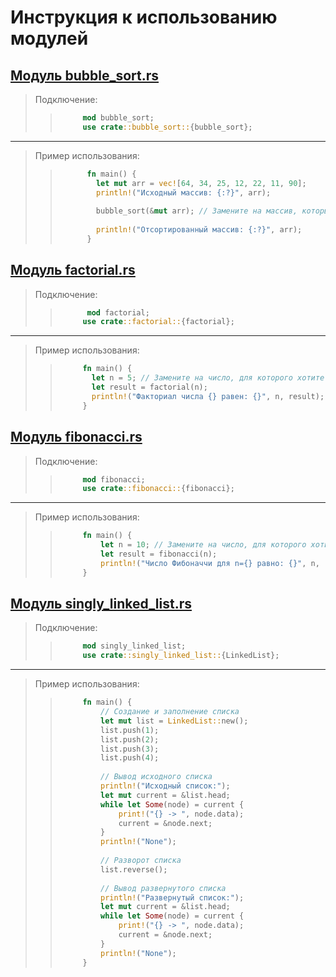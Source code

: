 # Инструкция к использованию модулей

## [Модуль bubble_sort.rs](https://github.com/KaRaKurT1/Rust_Algorithms_Modules/blob/main/bubble_sort.rs)
> Подключение:
> > ```rust
> >      mod bubble_sort;
> >      use crate::bubble_sort::{bubble_sort};
> >  ```
___
> Пример использования:
> > ```rust
> >       fn main() {
> >         let mut arr = vec![64, 34, 25, 12, 22, 11, 90];
> >         println!("Исходный массив: {:?}", arr);
> >         
> >         bubble_sort(&mut arr); // Замените на массив, который хотите отсортировать
> >           
> >         println!("Отсортированный массив: {:?}", arr);
> >       }
> > ```

## [Модуль factorial.rs](https://github.com/KaRaKurT1/Rust_Algorithms_Modules/blob/main/factorial.rs)

> Подключение:
> > ```rust
> >       mod factorial;
> >      use crate::factorial::{factorial};
> >```
___
> Пример использования:
> > ```rust
> >      fn main() {
> >        let n = 5; // Замените на число, для которого хотите вычислить факториал
> >        let result = factorial(n);
> >        println!("Факториал числа {} равен: {}", n, result);
> >      }
> > ```

## [Модуль fibonacci.rs](https://github.com/KaRaKurT1/Rust_Algorithms_Modules/blob/main/fibonacci.rs)

> Подключение:
> > ```rust
> >      mod fibonacci;
> >      use crate::fibonacci::{fibonacci};
> > ```
___
> Пример использования:
> > ```rust
> >      fn main() {
> >          let n = 10; // Замените на число, для которого хотите вычислить число Фибоначчи
> >          let result = fibonacci(n);
> >          println!("Число Фибоначчи для n={} равно: {}", n, result);
> >      }
> > ```

## [Модуль singly_linked_list.rs](https://github.com/KaRaKurT1/Rust_Algorithms_Modules/blob/main/singly_linked_list.rs)

> Подключение:
> > ```rust
> >      mod singly_linked_list;
> >      use crate::singly_linked_list::{LinkedList};
> > ```
___
> Пример использования:
> > ```rust
> >      fn main() {
> >          // Создание и заполнение списка
> >          let mut list = LinkedList::new();
> >          list.push(1);
> >          list.push(2);
> >          list.push(3);
> >          list.push(4);
> >      
> >          // Вывод исходного списка
> >          println!("Исходный список:");
> >          let mut current = &list.head;
> >          while let Some(node) = current {
> >              print!("{} -> ", node.data);
> >              current = &node.next;
> >          }
> >          println!("None");
> >      
> >          // Разворот списка
> >          list.reverse();
> >      
> >          // Вывод развернутого списка
> >          println!("Развернутый список:");
> >          let mut current = &list.head;
> >          while let Some(node) = current {
> >              print!("{} -> ", node.data);
> >              current = &node.next;
> >          }
> >          println!("None");
> >      }
> > ```

